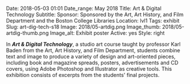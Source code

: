 Date: 2018-05-03 01:01 
Date_range: May 2018
Title: Art & Digital Technology 
Subtitle: 
Sponsor: Sponsored by the Art, Art History, and Film Department and the Boston College Libraries
Location: lvl1
Tags: exhibit
Slug: art-dig-tech-s18
Image: 2018/05-artdig.png
Image_thumb: 2018/05-artdig-thumb.png
Image_alt: Exhibit poster
Active: yes
Style: right

In <strong><em>Art & Digital Technology</em></strong>, a studio art course taught by professor Karl Baden from the Art, Art History, and Film Department, students combine text and image to produce a variety of design and art-oriented pieces, including book and magazine spreads, posters, advertisements and CD covers, using Adobe Photoshop and Illustrator as creative tools. This exhibition consists of excerpts from the students' final projects.